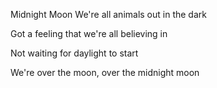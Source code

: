 Midnight Moon
We're all animals out in the dark

Got a feeling that we're all believing in

Not waiting for daylight to start

We're over the moon, over the midnight moon
